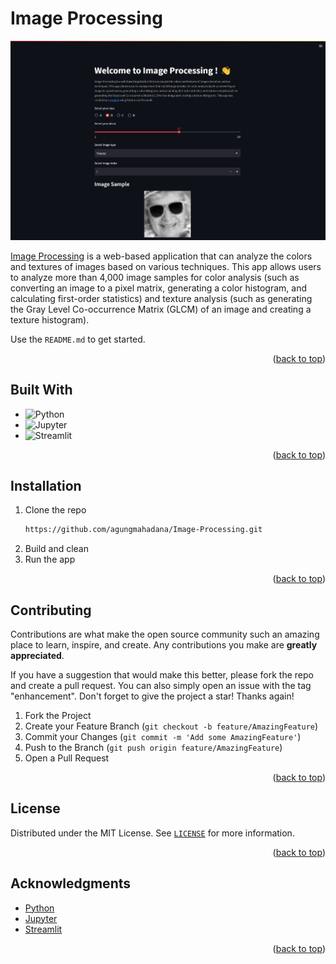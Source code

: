 <a name="readme-top"></a>

<!-- ABOUT THE PROJECT -->

# Image Processing

![Image Processing Screen Shot](images/readme.jpeg)

[Image Processing](https://agungmahadana-image-processing-main-xq8n8n.streamlit.app/) is a web-based application that can analyze the colors and textures of images based on various techniques. This app allows users to analyze more than 4,000 image samples for color analysis (such as converting an image to a pixel matrix, generating a color histogram, and calculating first-order statistics) and texture analysis (such as generating the Gray Level Co-occurrence Matrix (GLCM) of an image and creating a texture histogram).

Use the `README.md` to get started.

<p align="right">(<a href="#readme-top">back to top</a>)</p>

## Built With

- ![Python](https://img.shields.io/badge/python-FFD43B?style=for-the-badge&logo=python)
- ![Jupyter](https://img.shields.io/badge/jupyter-gray?style=for-the-badge&logo=jupyter)
- ![Streamlit](https://img.shields.io/badge/streamlit-FF4B4B?style=for-the-badge&logo=streamlit&logoColor=white)

<p align="right">(<a href="#readme-top">back to top</a>)</p>

<!-- GETTING STARTED -->

## Installation

1. Clone the repo
   ```sh
   https://github.com/agungmahadana/Image-Processing.git
   ```
2. Build and clean
3. Run the app

<p align="right">(<a href="#readme-top">back to top</a>)</p>

<!-- CONTRIBUTING -->

## Contributing

Contributions are what make the open source community such an amazing place to learn, inspire, and create. Any contributions you make are **greatly appreciated**.

If you have a suggestion that would make this better, please fork the repo and create a pull request. You can also simply open an issue with the tag "enhancement".
Don't forget to give the project a star! Thanks again!

1. Fork the Project
2. Create your Feature Branch (`git checkout -b feature/AmazingFeature`)
3. Commit your Changes (`git commit -m 'Add some AmazingFeature'`)
4. Push to the Branch (`git push origin feature/AmazingFeature`)
5. Open a Pull Request

<p align="right">(<a href="#readme-top">back to top</a>)</p>

<!-- LICENSE -->

## License

Distributed under the MIT License. See [`LICENSE`](LICENSE) for more information.

<p align="right">(<a href="#readme-top">back to top</a>)</p>

<!-- ACKNOWLEDGMENTS -->

## Acknowledgments

- [Python](https://www.python.org/)
- [Jupyter](https://jupyter.org/)
- [Streamlit](https://streamlit.io/)

<p align="right">(<a href="#readme-top">back to top</a>)</p>